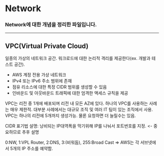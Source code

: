 # Network
### Network에 대한 개념을 정리한 파일입니다.
--------------------------

## VPC(Virtual Private Cloud)
일종의 가상의 네트워크 공간. 워크로드에 대한 논리적 격리를 제공한다(ex. 개발과 테스트 공간).
- AWS 계정 전용 가상 네트워크
- IPv4 또는 IPv6 주소 범위에 존재
- 점유 리소스에 대한 특정 CIDR 범위를 생성할 수 있음
- 인바운드 및 아웃바운드 트래픽에 대한 엄격한 액세스 규칙을 제공

VPC는 리전 중 1개에 배포되며 리전 내 모든 AZ에 있다. 
하나의 VPC를 사용하는 사례는 매우 제한적. 대부분 사례에서는 대규모 조직 및 여러 IT 팀이 있는 조직에서 사용. 
VPC는 하나의 리전에 5개까지 생성가능. 물론 요청하면 더 늘릴수는 있음.

CIDR 표기법 설명: 낭비되는 IP대역폭을 막기위해 IP를 나눠서 포트번호를 지정. <- 중요하므로 추후 설명

0:NW, 1:VPL Router, 2:DNS, 3:(비워둠), 255:Broad Cast => AWS는 각 서브넷에서 5개의 IP 주소를 예약함.
